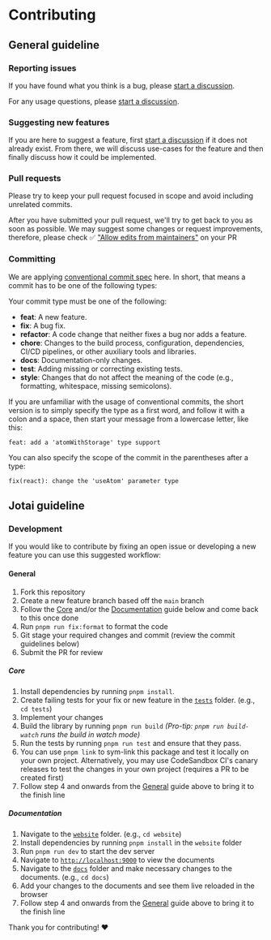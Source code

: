 # Contributing

## General guideline

### Reporting issues

If you have found what you think is a bug, please [start a discussion](https://github.com/pmndrs/jotai/discussions/new).

For any usage questions, please [start a discussion](https://github.com/pmndrs/jotai/discussions/new).

### Suggesting new features

If you are here to suggest a feature, first [start a discussion](https://github.com/pmndrs/jotai/discussions/new) if it does not already exist. From there, we will discuss use-cases for the feature and then finally discuss how it could be implemented.

### Pull requests

Please try to keep your pull request focused in scope and avoid including unrelated commits.

After you have submitted your pull request, we'll try to get back to you as soon as possible. We may suggest some changes or request improvements, therefore, please check ✅ ["Allow edits from maintainers"](https://docs.github.com/en/pull-requests/collaborating-with-pull-requests/proposing-changes-to-your-work-with-pull-requests/creating-a-pull-request-from-a-fork) on your PR

### Committing

We are applying [conventional commit spec](https://www.conventionalcommits.org/en/v1.0.0/) here. In short, that means a commit has to be one of the following types:

Your commit type must be one of the following:

- **feat**: A new feature.
- **fix**: A bug fix.
- **refactor**: A code change that neither fixes a bug nor adds a feature.
- **chore**: Changes to the build process, configuration, dependencies, CI/CD pipelines, or other auxiliary tools and libraries.
- **docs**: Documentation-only changes.
- **test**: Adding missing or correcting existing tests.
- **style**: Changes that do not affect the meaning of the code (e.g., formatting, whitespace, missing semicolons).

If you are unfamiliar with the usage of conventional commits,
the short version is to simply specify the type as a first word,
and follow it with a colon and a space, then start your message
from a lowercase letter, like this:

```
feat: add a 'atomWithStorage' type support
```

You can also specify the scope of the commit in the parentheses after a type:

```
fix(react): change the 'useAtom' parameter type
```

## Jotai guideline

### Development

If you would like to contribute by fixing an open issue or developing a new feature you can use this suggested workflow:

#### General

1. Fork this repository
2. Create a new feature branch based off the `main` branch
3. Follow the [Core](#Core) and/or the [Documentation](#Documentation) guide below and come back to this once done
4. Run `pnpm run fix:format` to format the code
5. Git stage your required changes and commit (review the commit guidelines below)
6. Submit the PR for review

##### Core

1. Install dependencies by running `pnpm install`.
2. Create failing tests for your fix or new feature in the [`tests`](./tests/) folder. (e.g., `cd tests`)
3. Implement your changes
4. Build the library by running `pnpm run build` _(Pro-tip: `pnpm run build-watch` runs the build in watch mode)_
5. Run the tests by running `pnpm run test` and ensure that they pass.
6. You can use `pnpm link` to sym-link this package and test it locally on your own project. Alternatively, you may use CodeSandbox CI's canary releases to test the changes in your own project (requires a PR to be created first)
7. Follow step 4 and onwards from the [General](#General) guide above to bring it to the finish line

##### Documentation

1. Navigate to the [`website`](./website/) folder. (e.g., `cd website`)
2. Install dependencies by running `pnpm install` in the `website` folder
3. Run `pnpm run dev` to start the dev server
4. Navigate to [`http://localhost:9000`](http://localhost:9000) to view the documents
5. Navigate to the [`docs`](./docs/) folder and make necessary changes to the documents. (e.g., `cd docs`)
6. Add your changes to the documents and see them live reloaded in the browser
7. Follow step 4 and onwards from the [General](#General) guide above to bring it to the finish line

Thank you for contributing! :heart:

